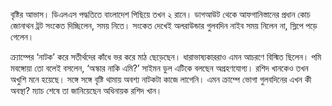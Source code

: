 বৃষ্টির আভাস। ডিএলএস পদ্ধতিতে বাংলাদেশ পিছিয়ে তখন ২ রানে। ডাগআউট থেকে আফগানিস্তানের প্রধান কোচ জোনাথন ট্রট সংকেত দিচ্ছিলেন, সময় নিতে। সংকেত দেখেই অলরাউন্ডার গুলবদিন নাইব সময় নিলেন না, স্লিপে পড়ে গেলেন।

ক্র্যাম্পের ‘নাটক’ করে সতীর্থদের কাঁধে ভর করে মাঠ ছেড়েছেন। ধারাভাষ্যকাররাও এমন আচরণে বিস্মিত ছিলেন। পমি মবঙ্গোয়া তো বলেই বসলেন, ‘অস্কার নাকি এমি?’ সাইমন ডুল এটিকে বলছেন অগ্রহণযোগ্য। রশিদ খানকেও তখন অখুশি মনে হয়েছে। সঙ্গে সঙ্গে বৃষ্টি থামায় অবশ্য নাটকটা কাজে লাগেনি। এমন ক্রাম্পে ভোগা গুলবদিনের এখন কী অবস্থা? ম্যাচ শেষে তা জানিয়েছেন অধিনায়ক রশিদ খান।
